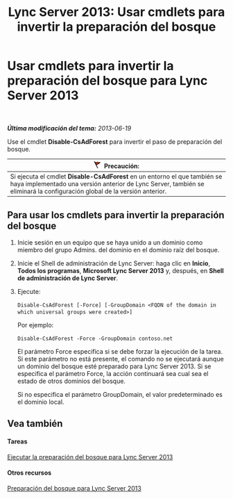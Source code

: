 ﻿---
title: 'Lync Server 2013: Usar cmdlets para invertir la preparación del bosque'
TOCTitle: Usar cmdlets para invertir la preparación del bosque
ms:assetid: f48c7eb3-ccb0-48e6-ac79-ab7c7062b9d3
ms:mtpsurl: https://technet.microsoft.com/es-es/library/Gg413024(v=OCS.15)
ms:contentKeyID: 48277190
ms.date: 01/07/2017
mtps_version: v=OCS.15
ms.translationtype: HT
---

# Usar cmdlets para invertir la preparación del bosque para Lync Server 2013

 

_**Última modificación del tema:** 2013-06-19_

Use el cmdlet **Disable-CsAdForest** para invertir el paso de preparación del bosque.

<table>
<thead>
<tr class="header">
<th><img src="images/JJ204932.Caution(OCS.15).gif" title="Caution" alt="Caution" />Precaución:</th>
</tr>
</thead>
<tbody>
<tr class="odd">
<td>Si ejecuta el cmdlet <strong>Disable-CsAdForest</strong> en un entorno el que también se haya implementado una versión anterior de Lync Server, también se eliminará la configuración global de la versión anterior.</td>
</tr>
</tbody>
</table>


## Para usar los cmdlets para invertir la preparación del bosque

1.  Inicie sesión en un equipo que se haya unido a un dominio como miembro del grupo Admins. del dominio en el dominio raíz del bosque.

2.  Inicie el Shell de administración de Lync Server: haga clic en **Inicio**, **Todos los programas**, **Microsoft Lync Server 2013** y, después, en **Shell de administración de Lync Server**.

3.  Ejecute:
    
        Disable-CsAdForest [-Force] [-GroupDomain <FQDN of the domain in which universal groups were created>]
    
    Por ejemplo:
    
        Disable-CsAdForest -Force -GroupDomain contoso.net
    
    El parámetro Force especifica si se debe forzar la ejecución de la tarea. Si este parámetro no está presente, el comando no se ejecutará aunque un dominio del bosque esté preparado para Lync Server 2013. Si se especifica el parámetro Force, la acción continuará sea cual sea el estado de otros dominios del bosque.
    
    Si no especifica el parámetro GroupDomain, el valor predeterminado es el dominio local.

## Vea también

#### Tareas

[Ejecutar la preparación del bosque para Lync Server 2013](lync-server-2013-running-forest-preparation.md)  

#### Otros recursos

[Preparación del bosque para Lync Server 2013](lync-server-2013-preparing-the-forest.md)

